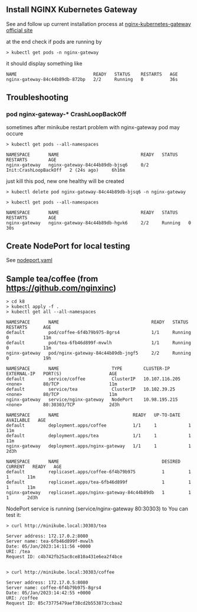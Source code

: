## Install NGINX Kubernetes Gateway

See and follow up current installation process at [nginx-kubernetes-gateway official site](https://github.com/nginxinc/nginx-kubernetes-gateway/blob/main/docs/installation.md)

at the end check if pods are running by 
```
> kubectl get pods -n nginx-gateway
```

it should display something like 
```
NAME                             READY   STATUS    RESTARTS   AGE
nginx-gateway-84c44b89db-872bp   2/2     Running   0          36s

```


## Troubleshooting

### pod nginx-gateway-* CrashLoopBackOff

sometimes after minikube restart problem with nginx-gateway pod may occure

```
> kubectl get pods --all-namespaces 

NAMESPACE       NAME                               READY   STATUS                  RESTARTS        AGE
nginx-gateway   nginx-gateway-84c44b89db-bjsq6     0/2     Init:CrashLoopBackOff   2 (24s ago)     6h16m
```

just kill this pod, new one healthy will be created
```
> kubectl delete pod nginx-gateway-84c44b89db-bjsq6 -n nginx-gateway

> kubectl get pods --all-namespaces 

NAMESPACE       NAME                               READY   STATUS    RESTARTS        AGE
nginx-gateway   nginx-gateway-84c44b89db-hgvk6     2/2     Running   0               30s
```

## Create NodePort for local testing

See [nodeport.yaml](k8/nodeport.yaml)


## Sample tea/coffee (from https://github.com/nginxinc)

```
> cd k8
> kubectl apply -f .
> kubectl get all --all-namespaces 

NAMESPACE       NAME                                   READY   STATUS    RESTARTS      AGE
default         pod/coffee-6f4b79b975-8grs4            1/1     Running   0             11m
default         pod/tea-6fb46d899f-mvwlh               1/1     Running   0             11m
nginx-gateway   pod/nginx-gateway-84c44b89db-jngf5     2/2     Running   0             19h

NAMESPACE       NAME                    TYPE        CLUSTER-IP       EXTERNAL-IP   PORT(S)                  AGE
default         service/coffee          ClusterIP   10.107.116.205   <none>        80/TCP                   11m
default         service/tea             ClusterIP   10.102.39.25     <none>        80/TCP                   11m
nginx-gateway   service/nginx-gateway   NodePort    10.98.195.215    <none>        80:30303/TCP             2d3h

NAMESPACE       NAME                            READY   UP-TO-DATE   AVAILABLE   AGE
default         deployment.apps/coffee          1/1     1            1           11m
default         deployment.apps/tea             1/1     1            1           11m
nginx-gateway   deployment.apps/nginx-gateway   1/1     1            1           2d3h

NAMESPACE       NAME                                       DESIRED   CURRENT   READY   AGE
default         replicaset.apps/coffee-6f4b79b975          1         1         1       11m
default         replicaset.apps/tea-6fb46d899f             1         1         1       11m
nginx-gateway   replicaset.apps/nginx-gateway-84c44b89db   1         1         1       2d3h
```

NodePort service is running (service/nginx-gateway 80:30303) to You can test it:
```
> curl http://minikube.local:30303/tea

Server address: 172.17.0.2:8080
Server name: tea-6fb46d899f-mvwlh
Date: 05/Jan/2023:14:11:56 +0000
URI: /tea
Request ID: c4b742fb25ac8ce810a431e6ea2f4bce


> curl http://minikube.local:30303/coffee

Server address: 172.17.0.5:8080
Server name: coffee-6f4b79b975-8grs4
Date: 05/Jan/2023:14:42:55 +0000
URI: /coffee
Request ID: 85c73775479aef38cd2b553873ccbaa2
```

